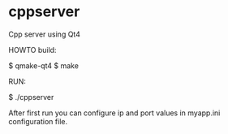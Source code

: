 # cppserver
Cpp server using Qt4

HOWTO build:

$ qmake-qt4
$ make

RUN:

$ ./cppserver

After first run you can configure ip and port values in myapp.ini configuration file.

